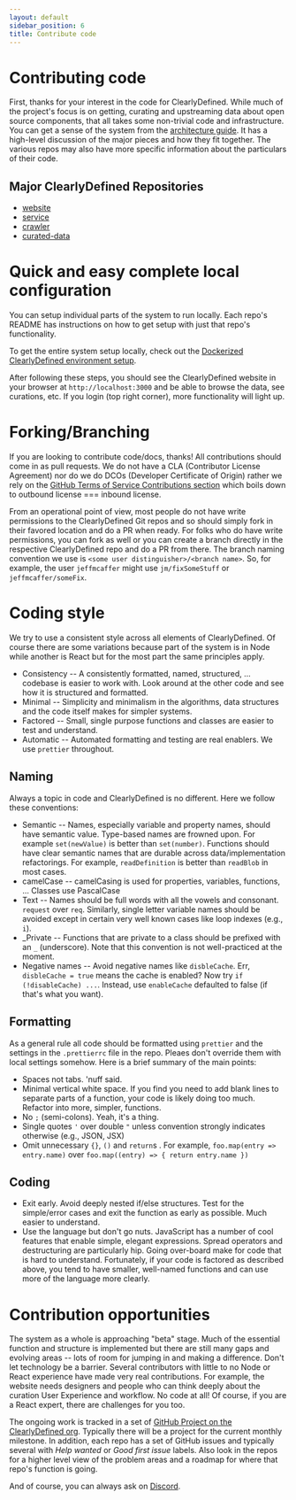```yaml
---
layout: default
sidebar_position: 6
title: Contribute code
---
```


# Contributing code

First, thanks for your interest in the code for ClearlyDefined. While much of the project's focus is on getting,
curating and upstreaming data about open source components, that all takes some non-trivial code and infrastructure.
You can get a sense of the system from the [architecture guide](/docs/code/architecture). It has a high-level discussion
of the major pieces and how they fit together. The various repos may also have more specific information
about the particulars of their code.

## Major ClearlyDefined Repositories

- [website](https://github.com/clearlydefined/website)
- [service](https://github.com/clearlydefined/service)
- [crawler](https://github.com/clearlydefined/crawler)
- [curated-data](https://github.com/clearlydefined/curated-data)

# Quick and easy complete local configuration

You can setup individual parts of the system to run locally. Each repo's README has instructions on how to
get setup with just that repo's functionality.

To get the entire system setup locally, check out the [Dockerized ClearlyDefined environment setup](https://github.com/clearlydefined/docker_dev_env_experiment).

After following these steps, you should see the ClearlyDefined website in your browser at `http://localhost:3000`
and be able to browse the data, see curations, etc. If you login (top right corner), more functionality will light up.

# Forking/Branching

If you are looking to contribute code/docs, thanks! All contributions should come in as pull requests. We do not have a
CLA (Contributor License Agreement) nor do we do DCOs (Developer Certificate of Origin) rather we rely on the
[GitHub Terms of Service Contributions section](https://help.github.com/articles/github-terms-of-service/#6-contributions-under-repository-license)
which boils down to outbound license === inbound license.

From an operational point of view, most people do not have write permissions to the ClearlyDefined Git repos and so should
simply fork in their favored location and do a PR when ready. For folks who do have write permissions, you can fork as
well or you can create a branch directly in the respective ClearlyDefined repo and do a PR from there. The branch naming
convention we use is `<some user distinguisher>/<branch name>`. So, for example, the user `jeffmcaffer` might use
`jm/fixSomeStuff` or `jeffmcaffer/someFix`.

# Coding style

We try to use a consistent style across all elements of ClearlyDefined. Of course there are some variations
because part of the system is in Node while another is React but for the most part the same principles apply.

- Consistency -- A consistently formatted, named, structured, ... codebase is easier to work with. Look around at
  the other code and see how it is structured and formatted.
- Minimal -- Simplicity and minimalism in the algorithms, data structures and the code itself makes for simpler systems.
- Factored -- Small, single purpose functions and classes are easier to test and understand.
- Automatic -- Automated formatting and testing are real enablers. We use `prettier` throughout.

## Naming

Always a topic in code and ClearlyDefined is no different. Here we follow these conventions:

- Semantic -- Names, especially variable and property names, should have semantic value. Type-based names are frowned
  upon. For example `set(newValue)` is better than `set(number)`. Functions should have clear semantic names that are
  durable across data/implementation refactorings. For example, `readDefinition` is better than `readBlob` in most
  cases.
- camelCase -- camelCasing is used for properties, variables, functions, ... Classes use PascalCase
- Text -- Names should be full words with all the vowels and consonant. `request` over `req`. Similarly, single
  letter variable names should be avoided except in certain very well known cases like loop indexes (e.g., `i`).
- _Private -- Functions that are private to a class should be prefixed with an `_` (underscore). Note that this
  convention is not well-practiced at the moment.
- Negative names -- Avoid negative names like `disbleCache`. Err, `disbleCache = true` means the cache is enabled?
  Now try `if (!disableCache) ...`. Instead, use `enableCache` defaulted to false (if that's what you want).

## Formatting

As a general rule all code should be formatted using `prettier` and the settings in the `.prettierrc` file in
the repo. Pleaes don't override them with local settings somehow. Here is a brief summary of the main points:

- Spaces not tabs. 'nuff said.
- Minimal vertical white space. If you find you need to add blank lines to separate parts of a function,
  your code is likely doing too much. Refactor into more, simpler, functions.
- No `;` (semi-colons). Yeah, it's a thing.
- Single quotes `'` over double `"` unless convention strongly indicates otherwise (e.g., JSON, JSX)
- Omit unnecessary `{}`, `()` and `return`s . For example, `foo.map(entry => entry.name)` over `foo.map((entry) => { return entry.name })`

## Coding

- Exit early. Avoid deeply nested if/else structures. Test for the simple/error cases and exit the function
  as early as possible. Much easier to understand.
- Use the language but don't go nuts. JavaScript has a number of cool features that enable simple, elegant
  expressions. Spread operators and destructuring are particularly hip. Going over-board make for code that
  is hard to understand. Fortunately, if your code is factored as described above, you tend to have smaller,
  well-named functions and can use more of the language more clearly.

# Contribution opportunities

The system as a whole is approaching "beta" stage. Much of the essential function and structure is implemented
but there are still many gaps and evolving areas -- lots of room for jumping in and making a difference. Don't let
technology be a barrier. Several contributors with little to no Node or React experience have made very real
contributions. For example, the website needs designers and people who can think deeply about the curation User
Experience and workflow. No code at all! Of course, if you are a React expert, there are challenges for you too.

The ongoing work is tracked in a set of [GitHub Project on the ClearlyDefined org](https://github.com/orgs/clearlydefined/projects). Typically there will be a project for the current monthly milestone. In
addition, each repo has a set of GitHub issues and typically several with _Help wanted_ or _Good first issue_ labels.
Also look in the repos for a higher level view of the problem areas and a roadmap for where that repo's
function is going.

And of course, you can always ask on [Discord](https://discord.gg/wEzHJku).

